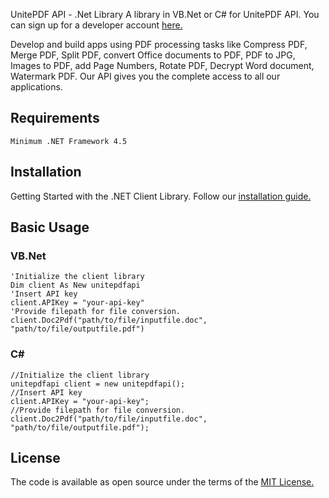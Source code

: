 UnitePDF API - .Net Library
A library in VB.Net or C# for UnitePDF API. You can sign up for a developer account <a href="https://www.unitepdf.com/api-developer.aspx">here.</a>

Develop and build apps using PDF processing tasks like Compress PDF, Merge PDF, Split PDF, convert Office documents to PDF, PDF to JPG, Images to PDF, add Page Numbers, Rotate PDF, Decrypt Word document, Watermark PDF. Our API gives you the complete access to all our applications.

## **Requirements**
```
Minimum .NET Framework 4.5
```
## **Installation**

Getting Started with the .NET Client Library. Follow our <a href="https://www.unitepdf.com/get-started.aspx">installation guide.</a>

## **Basic Usage**

### **VB.Net**
```
'Initialize the client library
Dim client As New unitepdfapi
'Insert API key
client.APIKey = "your-api-key"
'Provide filepath for file conversion.
client.Doc2Pdf("path/to/file/inputfile.doc", "path/to/file/outputfile.pdf")
```
### **C#**
```
//Initialize the client library
unitepdfapi client = new unitepdfapi();
//Insert API key
client.APIKey = "your-api-key";
//Provide filepath for file conversion.
client.Doc2Pdf("path/to/file/inputfile.doc", "path/to/file/outputfile.pdf");
```

## **License**
The code is available as open source under the terms of the <a href="https://opensource.org/licenses/MIT">MIT License.</a>
